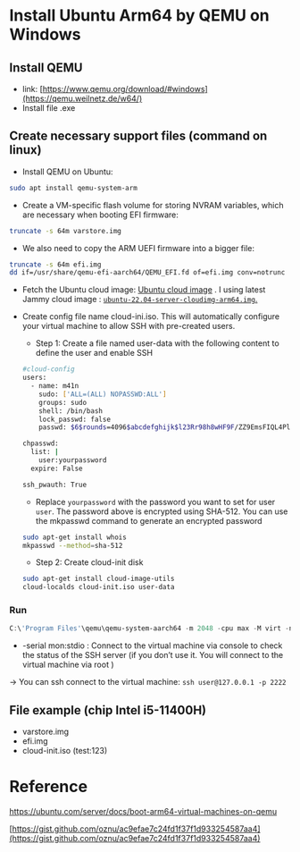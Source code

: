 # Install Ubuntu Arm64 by QEMU on Windows

## Install QEMU

- link: [https://www.qemu.org/download/#windows](https://qemu.weilnetz.de/w64/)
- Install file .exe

## Create necessary support files (command on linux)

- Install QEMU on Ubuntu:

```bash
sudo apt install qemu-system-arm
```

- Create a VM-specific flash volume for storing NVRAM variables, which are necessary when booting EFI firmware:

```bash
truncate -s 64m varstore.img
```

- We also need to copy the ARM UEFI firmware into a bigger file:

```bash
truncate -s 64m efi.img
dd if=/usr/share/qemu-efi-aarch64/QEMU_EFI.fd of=efi.img conv=notrunc
```

- Fetch the Ubuntu cloud image: [Ubuntu cloud image](https://cloud-images.ubuntu.com/?_gl=1*1mhwemr*_gcl_au*MTY2NDY0MzY2My4xNzE3MzA0NTc3&_ga=2.84638489.1095170221.1720203776-324385169.1720203776) . I using latest Jammy cloud image : [`ubuntu-22.04-server-cloudimg-arm64.img`.](https://cloud-images.ubuntu.com/jammy/current/)
- Create config file name cloud-ini.iso. This will automatically configure your virtual machine to allow SSH with pre-created users.
    - Step 1: Create a file named user-data with the following content to define the user and enable SSH
    
    ```bash
    #cloud-config
    users:
      - name: m41n
        sudo: ['ALL=(ALL) NOPASSWD:ALL']
        groups: sudo
        shell: /bin/bash
        lock_passwd: false
        passwd: $6$rounds=4096$abcdefghijk$l23Rr98h8wHF9F/ZZ9EmsFIQL4Pll0ad/QlRAI8r2cnxzX.RyQKduD8TvB9dHYkh0ZP8dF5aYhIgDgZC/6XMA/
    
    chpasswd:
      list: |
        user:yourpassword
      expire: False
    
    ssh_pwauth: True
    ```
    
    - Replace `yourpassword` with the password you want to set for user `user`. The password above is encrypted using SHA-512. You can use the mkpasswd command to generate an encrypted password
    
    ```bash
    sudo apt-get install whois
    mkpasswd --method=sha-512
    ```
    
    - Step 2: Create cloud-init disk
    
    ```bash
    sudo apt-get install cloud-image-utils
    cloud-localds cloud-init.iso user-data
    ```
    

### Run

```powershell
C:\'Program Files'\qemu\qemu-system-aarch64 -m 2048 -cpu max -M virt -nographic -drive if=pflash,format=raw,file=efi.img,readonly=on -drive if=pflash,format=raw,file=varstore.img -drive if=none,file=jammy-server-cloudimg-arm64.img,id=hd0 -device virtio-blk-device,drive=hd0 -netdev user,id=net0,hostfwd=tcp::2222-:22 -device virtio-net-device,netdev=net0 -cdrom cloud-init.iso -serial mon:stdio
```

- -serial mon:stdio : Connect to the virtual machine via console to check the status of the SSH server (if you don’t use it. You will connect to the virtual machine via root )

→ You can ssh connect to the virtual machine: `ssh user@127.0.0.1 -p 2222`

## File example (chip Intel i5-11400H)
- varstore.img
- efi.img
- cloud-init.iso (test:123)

# Reference

https://ubuntu.com/server/docs/boot-arm64-virtual-machines-on-qemu

[https://gist.github.com/oznu/ac9efae7c24fd1f37f1d933254587aa4](https://gist.github.com/oznu/ac9efae7c24fd1f37f1d933254587aa4)